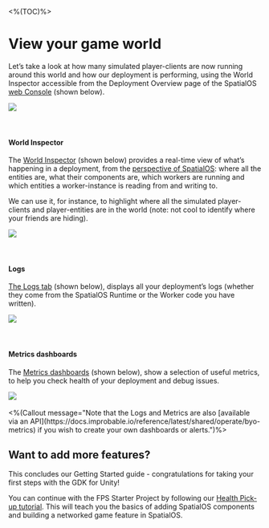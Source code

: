 <%(TOC)%>

# View your game world

Let’s take a look at how many simulated player-clients are now running around this world and how our deployment is performing, using the World Inspector accessible from the Deployment Overview page of the SpatialOS [web Console](https://console.improbable.io) (shown below).

<img src="{{assetRoot}}assets/overview-page-inspector.png" style="margin: 0 auto; display: block;" />
<br/>
<br/>

#### World Inspector

The [World Inspector](https://docs.improbable.io/reference/latest/shared/operate/inspector#inspector) (shown below) provides a real-time view of what’s happening in a deployment, from the [perspective of SpatialOS](https://docs.improbable.io/reference/latest/shared/concepts/spatialos): where all the entities are, what their components are, which workers are running and which entities a worker-instance is reading from and writing to.

We can use it, for instance, to highlight where all the simulated player-clients and player-entities are in the world (note: not cool to identify where your friends are hiding).

<img src="{{assetRoot}}assets/inspector-simulated-player.png" style="margin: 0 auto; display: block;" />
<br/>
<br/>

#### Logs

[The Logs tab](https://docs.improbable.io/reference/latest/shared/operate/logs#logs) (shown below), displays all your deployment’s logs (whether they come from the SpatialOS Runtime or the Worker code you have written).

<img src="{{assetRoot}}assets/logs-app.png" style="margin: 0 auto; display: block;" />
<br/>
<br/>

#### Metrics dashboards

The [Metrics dashboards](https://docs.improbable.io/reference/latest/shared/operate/metrics#metrics) (shown below), show a selection of useful metrics, to help you check health of your deployment and debug issues.

<img src="{{assetRoot}}assets/metrics.png" style="margin: 0 auto; display: block;" />
<br/>
<%(Callout message="Note that the Logs and Metrics are also [available via an API](https://docs.improbable.io/reference/latest/shared/operate/byo-metrics) if you wish to create your own dashboards or alerts.")%>

## Want to add more features?

This concludes our Getting Started guide - congratulations for taking your first steps with the GDK for Unity!

You can continue with the FPS Starter Project by following our [Health Pick-up tutorial]({{urlRoot}}/projects/fps/tutorial). This will teach you the basics of adding SpatialOS components and building a networked game feature in SpatialOS.
